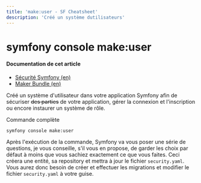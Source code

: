 ```yaml
---
title: 'make:user - SF Cheatsheet'
description: 'Créé un système dutilisateurs'
---
```


# symfony console make:user
#### **Documentation de cet article**
- [Sécurité Symfony (en)](https://symfony.com/doc/current/security.html#the-user)
- [Maker Bundle (en)](https://symfony.com/bundles/SymfonyMakerBundle/current/index.html)

Créé un système d'utilisateur dans votre application Symfony afin de sécuriser ~~des parties~~ de votre application, gérer la connexion et l'inscription ou encore instaurer un système de rôle.

Commande complète
```
symfony console make:user
```

Après l'exécution de la commande, Symfony va vous poser une série de questions, je vous conseille, s'il vous en propose, de garder les choix par défaut à moins que vous sachiez exactement ce que vous faites. Ceci créera une entité, sa repository et mettra à jour le fichier `security.yaml`. Vous aurez donc besoin de créer et effectuer les migrations et modifier le fichier `security.yaml` à votre guise.